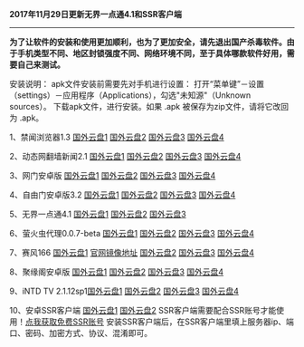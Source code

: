 **2017年11月29日更新无界一点通4.1和SSR客户端**

***

**为了让软件的安装和使用更加顺利，也为了更加安全，请先退出国产杀毒软件。由于手机类型不同、地区封锁强度不同、网络环境不同，至于具体哪款软件好用，需要自己来测试。**

安装说明：
apk文件安装前需要先对手机进行设置： 打开“菜单键”－设置（settings）－应用程序（Applications），勾选"未知源"（Unknown sources）。
下载apk文件，进行安装。如果 .apk 被保存为zip文件，请将它改回为 .apk。

1、禁闻浏览器1.3 [国外云盘1](https://raw.githubusercontent.com/bannedbook/fanqiang/master/apk/JWBrowser.apk) [国外云盘2](https://nofile.io/f/pj2YnM0xuxg/JWBrowser.apk)  [国外云盘3](https://yadi.sk/d/2AljzwbD3Pru7i) [国外云盘4](http://45.32.141.248:8000/f/f4ba391432/?raw=1)

2、动态网翻墙新闻2.1 [国外云盘1](https://storage.googleapis.com/jwnews/dweb.apk)  [国外云盘2](https://nofile.io/f/20ws3oqkSqX/dweb.apk)  [国外云盘3](https://yadi.sk/d/k7-3YcQh3PruAq) [国外云盘4](http://45.32.141.248:8000/f/60e72aa2ef/?raw=1)

3、网门安卓版 [国外云盘1](https://raw.githubusercontent.com/opipe/Up/master/Tools/oGate.apk) [国外云盘2](https://nofile.io/f/Puu4t3o57Wb/oGate.apk) [国外云盘3](https://yadi.sk/d/r6T64w7t3PruCd) [国外云盘4](http://45.32.141.248:8000/f/7613b2e860/?raw=1)

4、自由门安卓版3.2 [国外云盘1](https://git.io/fgma )  [国外云盘2](https://nofile.io/f/Vu6CEkQ6DOa/fgma.apk) [国外云盘3](https://yadi.sk/d/WMs0DsR63PruF8) [国外云盘4](http://45.32.141.248:8000/f/9ba8557d44/?raw=1)


5、无界一点通4.1 [国外云盘1](https://s3.amazonaws.com/693/um.apk) [国外云盘2](https://nofile.io/f/tRDNu5KttGo/um4.1.apk)  [国外云盘3](http://45.32.141.248:8000/f/b0ad70daaa/?raw=1)

6、萤火虫代理0.0.7-beta [国外云盘1](https://github.com/yinghuocho/download/blob/master/firefly.apk?raw=true) [国外云盘2](https://nofile.io/f/BQG5WBSW8MC/firefly.apk) [国外云盘3](https://yadi.sk/d/1pwRov7y3PruJZ)  [国外云盘4](http://45.32.141.248:8000/f/293a2af7d2/?raw=1)

7、赛风166 [国外云盘1](https://s3.amazonaws.com/psiphon/web/mjr4-p23r-puwl/PsiphonAndroid.apk) [官网镜像地址](https://s3.amazonaws.com/psiphon/web/mjr4-p23r-puwl/zh/download.html) [国外云盘2](https://nofile.io/f/uHMKa56Ffpr/PsiphonAndroid.apk) [国外云盘3](https://yadi.sk/d/NYjNdUPL3PruLD) [国外云盘4](http://45.32.141.248:8000/f/b29fbf4541/?raw=1)

8、聚缘阁安卓版 [国外云盘1](https://github.com/hao369/a/raw/master/jygV2.2.2017082401.apk) [国外云盘2](https://nofile.io/f/ukUqExmKvA7/jygV2.2.2017082401.apk) [国外云盘3](https://yadi.sk/d/ukw1dWRN3PruMn) [国外云盘4](http://45.32.141.248:8000/f/7613b2e860/?raw=1)

9、iNTD TV 2.1.12sp1[国外云盘1](https://github.com/bannedbook/fanqiang/raw/master/apk/iNTD_TV.apk) [国外云盘2](https://nofile.io/f/KyN0S4nH4py/iNTD_TV.apk) [国外云盘3](https://yadi.sk/d/bSqISDfH3PruPG) [国外云盘4](http://45.32.141.248:8000/f/174cca018b/?raw=1)

10、安卓SSR客户端 [国外云盘1](https://github.com/shadowsocksr-backup/shadowsocksr-android/releases/download/3.4.0.8/shadowsocksr-release.apk) [国外云盘2](https://nofile.io/f/rvTJoj0h5GC/shadowsocksr-release.apk) SSR客户端需要配合SSR账号才能使用！[点我获取免费SSR账号](https://github.com/Alvin9999/new-pac/wiki/ss%E5%85%8D%E8%B4%B9%E8%B4%A6%E5%8F%B7) 安装SSR客户端后，在SSR客户端里填上服务器ip、端口、密码、加密方式、协议、混淆即可。

